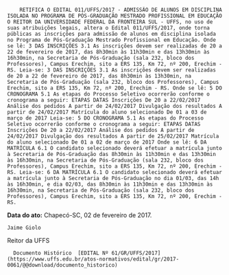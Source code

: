         RETIFICA O EDITAL 011/UFFS/2017 - ADMISSÃO DE ALUNOS EM DISCIPLINA ISOLADA NO PROGRAMA DE PÓS-GRADUAÇÃO MESTRADO PROFISSIONAL EM EDUCAÇÃO O REITOR DA UNIVERSIDADE FEDERAL DA FRONTEIRA SUL - UFFS, no uso de suas atribuições legais, altera o Edital 011/UFFS/2017, onde torna públicas as inscrições para admissão de alunos em disciplina isolada no Programa de Pós-Graduação Mestrado Profissional em Educação. Onde se lê: 3 DAS INSCRIÇÕES 3.1 As inscrições devem ser realizadas de 20 a 22 de fevereiro de 2017, das 8h30min às 11h30min e das 13h30min às 16h30min, na Secretaria de Pós-Graduação (sala 232, bloco dos Professores), Campus Erechim, sito a ERS 135, Km 72, nº 200, Erechim - RS. Leia-se: 3 DAS INSCRIÇÕES 3.1 As inscrições devem ser realizadas de 20 a 22 de fevereiro de 2017, das 8h30min às 13h30min, na Secretaria de Pós-Graduação (sala 232, bloco dos Professores), Campus Erechim, sito a ERS 135, Km 72, nº 200, Erechim - RS. Onde se lê: 5 DO CRONOGRAMA 5.1 As etapas do Processo Seletivo ocorrerão conforme o cronograma a seguir: ETAPAS DATAS Inscrições De 20 a 22/02/2017 Análise dos pedidos A partir de 24/02/2017 Divulgação dos resultados A partir de 24/02/2017 Matrícula do aluno selecionado De 01 a 03 de março de 2017 Leia-se: 5 DO CRONOGRAMA 5.1 As etapas do Processo Seletivo ocorrerão conforme o cronograma a seguir: ETAPAS DATAS Inscrições De 20 a 22/02/2017 Análise dos pedidos A partir de 24/02/2017 Divulgação dos resultados A partir de 25/02/2017 Matrícula do aluno selecionado De 01 a 02 de março de 2017 Onde se lê: 6 DA MATRÍCULA 6.1 O candidato selecionado deverá efetuar a matrícula junto à Secretaria de Pós-Graduação das 8h30min às 11h30min e das 13h30min às 16h30min, na Secretaria de Pós-Graduação (sala 232, bloco dos Professores), Campus Erechim, sito a ERS 135, Km 72, nº 200, Erechim - RS. Leia-se: 6 DA MATRÍCULA 6.1 O candidato selecionado deverá efetuar a matrícula junto à Secretaria de Pós-Graduação no dia 01/03, das 14h às 16h30min, e dia 02/03, das 8h30min às 11h30min e das 13h30min às 16h30min, na Secretaria de Pós-Graduação (sala 232, bloco dos Professores), Campus Erechim, sito a ERS 135, Km 72, nº 200, Erechim - RS. 

   **Data do ato:** Chapecó-SC, 02 de fevereiro de 2017.   
 

    Jaime Giolo   
 Reitor da UFFS 

      Documento Histórico  [EDITAL Nº 61/GR/UFFS/2017](https://www.uffs.edu.br/atos-normativos/edital/gr/2017-0061/@@download/documento_historico)     
      
